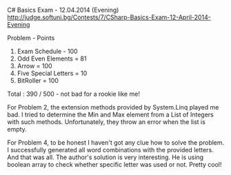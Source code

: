 ﻿C# Basics Exam - 12.04.2014 (Evening)
http://judge.softuni.bg/Contests/7/CSharp-Basics-Exam-12-April-2014-Evening

Problem - Points

1. Exam Schedule - 100
2. Odd Even Elements = 81
3. Arrow = 100
4. Five Special Letters = 10
5. BitRoller = 100

Total : 390 / 500 - not bad for a rookie like me!

For Problem 2, the extension methods provided by System.Linq played me bad. I tried to determine the Min and Max element from a List of Integers with such methods. Unfortunately, they throw an error when the list is empty. 

For Problem 4, to be honest I haven't got any clue how to solve the problem. I successfully generated all word combinations with the provided letters. And that was all. The author's solution is very interesting. He is using boolean array to check whether specific letter was used or not. Pretty cool!